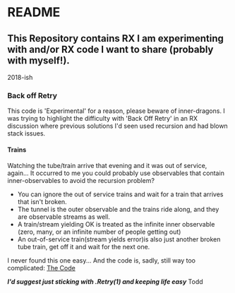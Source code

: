 # README #

## This Repository contains RX I am experimenting with and/or RX code I want to share (probably with myself!). ###
2018-ish

### Back off Retry 
This code is 'Experimental' for a reason, please beware of inner-dragons.
I was trying to highlight the difficulty with 'Back Off Retry' in an RX discussion where previous solutions I'd seen used recursion and had blown stack issues.
#### Trains
Watching the tube/train arrive that evening and it was out of service, again... It occurred to me you could probably use observables that contain inner-observables to avoid the recursion problem?

- You can ignore the out of service trains and wait for a train that arrives that isn't broken.
- The tunnel is the outer observable and the trains ride along, and they are observable streams as well.
- A train/stream yielding OK is treated as the infinite inner observable (zero, many, or an infinite number of people getting out)
- An out-of-service train(stream yields error)is also just another broken tube train, get off it and wait for the next one.

I never found this one easy... And the code is, sadly, still way too complicated: 
[The Code](https://github.com/todd-hunter/RxTheRabbitHole/blob/master/RxInWonderland/Rx.Experimental/BackoffExtensions.cs "link to code")

***I'd suggest just sticking with .Retry(1) and keeping life easy***
Todd
